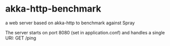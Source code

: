 # akka-http-benchmark
a web server based on akka-http to benchmark against Spray

The server starts on port 8080 (set in application.conf) and handles a single URI: 
GET /ping
